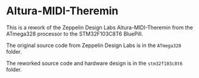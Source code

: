# Altura-MIDI-Theremin
This is a rework of the Zeppelin Design Labs Altura-MIDI-Theremin from the ATmega328 processor to the STM32F103C8T6 BluePill.

The original source code from Zeppelin Design Labs is in the `ATmega328` folder.

The reworked source code and hardware design is in the `stm32f103c8t6` folder.
